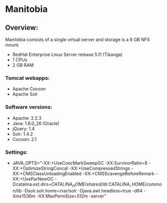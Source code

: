 # Manitobia

## Overview:

Manitobia consists of a single virtual server and storage is a 8 GB NFS mount.

* RedHat Enterprise Linux Server release 5.11 (Tikanga)
* 1 CPUs
* 2 GB RAM

### Tomcat webapps:

* Apache Cocoon 
* Apache Solr

### Software versions:

* Apache: 2.2.3
* Java: 1.6.0_26 (Oracle)
* jQuery: 1.4
* Solr: 1.4.2
* Cocoon: 2.1

### Settings:

* JAVA_OPTS="-XX:+UseConcMarkSweepGC -XX:SurvivorRatio=8 -XX:+OptimizeStringConcat -XX:+UseCompressedStrings -XX:+CMSClassUnloadingEnabled -XX:+CMSScavengeBeforeRemark -XX:+UseParNewGC -Dcatalina.ext.dirs=$CATALINA_HOME/shared/lib:$CATALINA_HOME/common/lib -Dsolr.solr.home=/var/solr -Djava.awt.headless=true -d64 -Xmx1536m -XX:MaxPermSize=512m -server"
